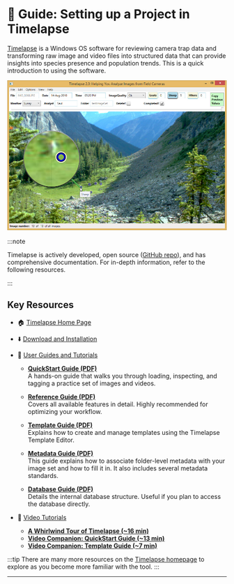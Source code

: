 # 🐾 Guide: Setting up a Project in Timelapse

[Timelapse](https://timelapse.ucalgary.ca/) is a Windows OS software for reviewing camera trap data and transforming raw image and video files into structured data that can provide insights into species presence and population trends. This is a quick introduction to using the software.

![Timelapse Software screenshot](images/timelapse.jpg)

:::note

Timelapse is actively developed, open source ([GitHub repo](https://github.com/saulgreenberg/Timelapse)), and has comprehensive documentation. For in-depth information, refer to the following resources.

:::

## Key Resources

- :house: [Timelapse Home Page](https://timelapse.ucalgary.ca/)
- :arrow_down: [Download and Installation](https://timelapse.ucalgary.ca/download/)
- :open_book: [User Guides and Tutorials](https://timelapse.ucalgary.ca/guides/)
  - **[QuickStart Guide (PDF)](https://timelapse.ucalgary.ca/wp-content/uploads/Guides/TimelapseQuickStartGuide.pdf)**  
    A hands-on guide that walks you through loading, inspecting, and tagging a practice set of images and videos.

  - **[Reference Guide (PDF)](https://saul.cpsc.ucalgary.ca/timelapse/uploads/Guides/TimelapseReferenceGuide.pdf)**  
    Covers all available features in detail. Highly recommended for optimizing your workflow.

  - **[Template Guide (PDF)](https://timelapse.ucalgary.ca/wp-content/uploads/Guides/TimelapseReferenceGuide.pdf)**  
    Explains how to create and manage templates using the Timelapse Template Editor.

  - **[Metadata Guide (PDF)](https://timelapse.ucalgary.ca/wp-content/uploads/Guides/TimelapseImageRecognitionGuide.pdf)**  
    This guide explains how to associate folder-level metadata with your image set and how to fill it in. It also includes several metadata standards.

  - **[Database Guide (PDF)](https://timelapse.ucalgary.ca/wp-content/uploads/Guides/TimelapseDatabaseGuide.pdf)**  
    Details the internal database structure. Useful if you plan to access the database directly.

- :movie_camera: [Video Tutorials](https://timelapse.ucalgary.ca/videos/)
  - **[A Whirlwind Tour of Timelapse (~16 min)](https://saul.cpsc.ucalgary.ca/timelapse/uploads/Videos/WhirlwindTourOfTimelapse.mp4)**
  - **[Video Companion: QuickStart Guide (~13 min)](https://saul.cpsc.ucalgary.ca/timelapse/uploads/Videos/Video-TimelapseQuickStartGuide.mp4)**
  - **[Video Companion: Template Guide (~7 min)](https://saul.cpsc.ucalgary.ca/timelapse/uploads/Videos/TemplateEditor.mp4)**

:::tip
There are many more resources on the [Timelapse homepage](https://timelapse.ucalgary.ca/) to explore as you become more familiar with the tool.
:::

---
